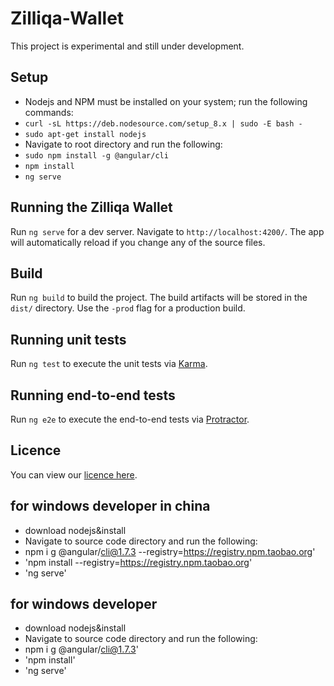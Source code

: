 # Zilliqa-Wallet

This project is experimental and still under development.

## Setup

- Nodejs and NPM must be installed on your system; run the following commands:
- `curl -sL https://deb.nodesource.com/setup_8.x | sudo -E bash -`
- `sudo apt-get install nodejs`
- Navigate to root directory and run the following:
- `sudo npm install -g @angular/cli`
- `npm install`
- `ng serve`

## Running the Zilliqa Wallet

Run `ng serve` for a dev server. Navigate to `http://localhost:4200/`. The app will automatically reload if you change any of the source files.

## Build

Run `ng build` to build the project. The build artifacts will be stored in the `dist/` directory. Use the `-prod` flag for a production build.

## Running unit tests

Run `ng test` to execute the unit tests via [Karma](https://karma-runner.github.io).

## Running end-to-end tests

Run `ng e2e` to execute the end-to-end tests via [Protractor](http://www.protractortest.org/).

## Licence 
You can view our [licence here](https://github.com/Zilliqa/Zilliqa-Wallet/blob/master/LICENSE).

## for windows developer in china
- download nodejs&install
- Navigate to source code directory and run the following:
- npm i g @angular/cli@1.7.3 --registry=https://registry.npm.taobao.org'
- 'npm install --registry=https://registry.npm.taobao.org'
- 'ng serve'
## for windows developer
- download nodejs&install
- Navigate to source code directory and run the following:
- npm i g @angular/cli@1.7.3'
- 'npm install'
- 'ng serve'
